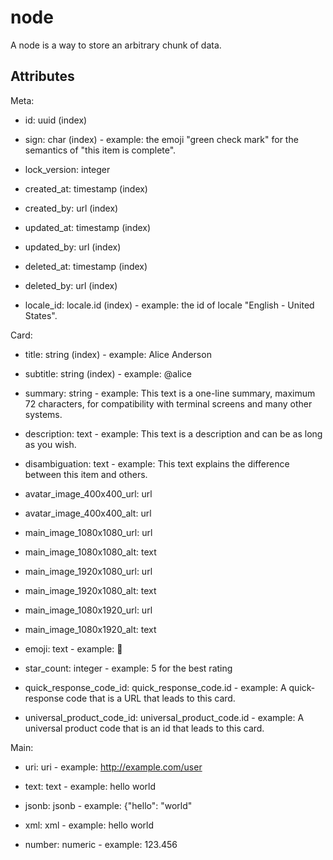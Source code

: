 # node


A node is a way to store an arbitrary chunk of data.


## Attributes

Meta:

  * id: uuid (index)

  * sign: char (index) - example: the emoji "green check mark" for the semantics of "this item is complete".

  * lock_version: integer

  * created_at: timestamp (index)

  * created_by: url (index)

  * updated_at: timestamp (index)

  * updated_by: url (index)

  * deleted_at: timestamp (index)

  * deleted_by: url (index)

  * locale_id: locale.id (index) - example: the id of locale "English - United States".

Card:

  * title: string (index) - example: Alice Anderson

  * subtitle: string (index) - example: @alice

  * summary: string - example: This text is a one-line summary, maximum 72 characters, for compatibility with terminal screens and many other systems.

  * description: text - example: This text is a description and can be as long as you wish.

  * disambiguation: text - example: This text explains the difference between this item and others.

  * avatar_image_400x400_url: url

  * avatar_image_400x400_alt: url

  * main_image_1080x1080_url: url

  * main_image_1080x1080_alt: text

  * main_image_1920x1080_url: url

  * main_image_1920x1080_alt: text

  * main_image_1080x1920_url: url

  * main_image_1080x1920_alt: text

  * emoji: text - example: 🚀

  * star_count: integer - example: 5 for the best rating

  * quick_response_code_id: quick_response_code.id - example: A quick-response code that is a URL that leads to this card.

  * universal_product_code_id: universal_product_code.id - example: A universal product code that is an id that leads to this card.

Main:

  * uri: uri - example: http://example.com/user

  * text: text - example: hello world

  * jsonb: jsonb - example: {"hello": "world"

  * xml: xml - example: <?xml version="1.0"?><example>hello world</example>

  * number: numeric - example: 123.456

